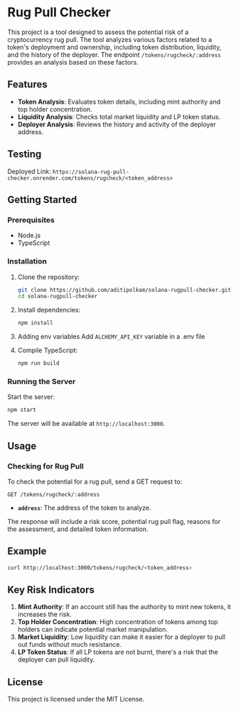 # Rug Pull Checker

This project is a tool designed to assess the potential risk of a cryptocurrency rug pull. The tool analyzes various factors related to a token's deployment and ownership, including token distribution, liquidity, and the history of the deployer. The endpoint `/tokens/rugcheck/:address` provides an analysis based on these factors.

## Features

- **Token Analysis**: Evaluates token details, including mint authority and top holder concentration.
- **Liquidity Analysis**: Checks total market liquidity and LP token status.
- **Deployer Analysis**: Reviews the history and activity of the deployer address.

## Testing

Deployed Link: `https://solana-rug-pull-checker.onrender.com/tokens/rugcheck/<token_address>`

## Getting Started

### Prerequisites

- Node.js
- TypeScript

### Installation

1. Clone the repository:

   ```bash
   git clone https://github.com/aditipolkam/solana-rugpull-checker.git
   cd solana-rugpull-checker
   ```

2. Install dependencies:

   ```bash
   npm install
   ```

3. Adding env variables
   Add `ALCHEMY_API_KEY` variable in a .env file

4. Compile TypeScript:
   ```bash
   npm run build
   ```

### Running the Server

Start the server:

```bash
npm start
```

The server will be available at `http://localhost:3000`.

## Usage

### Checking for Rug Pull

To check the potential for a rug pull, send a GET request to:

```
GET /tokens/rugcheck/:address
```

- **`address`**: The address of the token to analyze.

The response will include a risk score, potential rug pull flag, reasons for the assessment, and detailed token information.

## Example

```bash
curl http://localhost:3000/tokens/rugcheck/<token_address>
```

## Key Risk Indicators

1. **Mint Authority**: If an account still has the authority to mint new tokens, it increases the risk.
2. **Top Holder Concentration**: High concentration of tokens among top holders can indicate potential market manipulation.
3. **Market Liquidity**: Low liquidity can make it easier for a deployer to pull out funds without much resistance.
4. **LP Token Status**: If all LP tokens are not burnt, there's a risk that the deployer can pull liquidity.

## License

This project is licensed under the MIT License.
